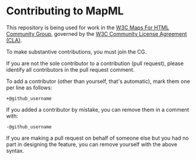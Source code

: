 # Contributing to MapML

This repository is being used for work in the [W3C Maps For HTML Community Group](http://www.w3.org/community/maps4html/), 
governed by the [W3C Community License Agreement (CLA)](http://www.w3.org/community/about/agreements/cla/). 

To make substantive contributions, you must join the CG. 

If you are not the sole contributor to a contribution (pull request), please identify all 
contributors in the pull request comment.

To add a contributor (other than yourself, that's automatic), mark them one per line as follows:

```
+@github_username
```

If you added a contributor by mistake, you can remove them in a comment with:

```
-@github_username
```

If you are making a pull request on behalf of someone else but you had no part in designing the 
feature, you can remove yourself with the above syntax.
